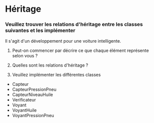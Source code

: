 # Héritage

### Veuillez trouver les relations d'héritage entre les classes suivantes et les implémenter

Il s'agit d'un développement pour une voiture intelligente.

1. Peut-on commencer par décrire ce que chaque élément représente selon vous ?

2. Quelles sont les relations d'héritage ?

3. Veuillez implémenter les différentes classes

- Capteur
- CapteurPressionPneu
- CapteurNiveauHuile
- Verificateur
- Voyant
- VoyantHuile
- VoyantPressionPneu
